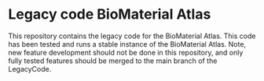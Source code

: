 <h1> Legacy code BioMaterial Atlas </h1>

This repository contains the legacy code for the BioMaterial Atlas. This code has been tested and runs a stable instance of the BioMaterial Atlas. Note, new feature development should not be done in this repository, and only fully tested features should be merged to the main branch of the LegacyCode.
